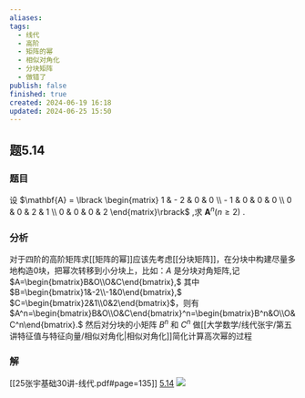 ```yaml
---
aliases: 
tags:
  - 线代
  - 高阶
  - 矩阵的幂
  - 相似对角化
  - 分块矩阵
  - 做错了
publish: false
finished: true
created: 2024-06-19 16:18
updated: 2024-06-25 15:50
---
```

## 题5.14
### 题目
设 $\mathbf{A} = \lbrack  \begin{matrix} 1 &  - 2 & 0 & 0 \\   - 1 & 0 & 0 & 0 \\  0 & 0 & 2 & 1 \\  0 & 0 & 0 & 2 \end{matrix}\rbrack$ ,求 ${\mathbf{A}}^{n}( {n \geq  2})$ .
### 分析
对于四阶的高阶矩阵求[[矩阵的幂]]应该先考虑[[分块矩阵]]，在分块中构建尽量多地构造0块，把幂次转移到小分块上，比如：$A$ 是分块对角矩阵,记 $A=\begin{bmatrix}B&O\\O&C\end{bmatrix},$ 其中 $B=\begin{bmatrix}1&-2\\-1&0\end{bmatrix},$ $C=\begin{bmatrix}2&1\\0&2\end{bmatrix}$，则有 $A^n=\begin{bmatrix}B&O\\O&C\end{bmatrix}^n=\begin{bmatrix}B^n&O\\O&C^n\end{bmatrix}.$
然后对分块的小矩阵 $B^{n}$ 和 $C^{n}$ 做[[大学数学/线代张宇/第五讲特征值与特征向量/相似对角化|相似对角化]]简化计算高次幂的过程
### 解
[[25张宇基础30讲-线代.pdf#page=135]]
[5.14](obsidian://bookmaster?type=open-book&bid=HRBkGbReXHHpCWQt&aid=b934a5eb-da72-4f35-8e99-c1b686fecac1&page=135)
![](https://img.hwenyi.live/202409061659039.webp)


